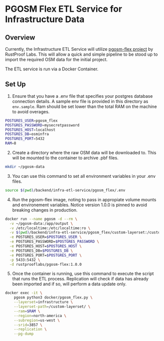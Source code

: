 # PGOSM Flex ETL Service for Infrastructure Data

## Overview
Currently, the Infrastructure ETL Service will utilize [pgosm-flex project](https://pgosm-flex.com/) by RustProof Labs. This will allow a quick and simple pipeline to be stood up to import the required OSM data for the initial project. 

The ETL service is run via a Docker Container.

## Set Up

 1. Ensure that you have a .env file that specifies your postgres database connection details. A sample env file is provided in this directory as `env.sample`. Ram should be set lower than the total RAM on the machine to avoid overages.



```bash
POSTGRES_USER=pgosm_flex
POSTGRES_PASSWORD=mysecretpassword
POSTGRES_HOST=localhost
POSTGRES_DB=osminfra
POSTGRES_PORT=5432
RAM=8
```

 2. Create a directory where the raw OSM data will be downloaded to. This will be mounted to the container to archive .pbf files.
 
 ```bash
 mkdir ~/pgosm-data
 ```

 3. You can use this command to set all environment variables in your .env files.

```bash
source $(pwd)/backend/infra-etl-service/pgosm_flex/.env
```
4. Run the pgosm-flex image, noting to pass in appropiate volume mounts and environement variables. Notice version 1.0.0 is pinned to avoid breaking changes in production.

```bash
docker run --name pgosm -d --rm \
  -v ~/pgosm-data:/app/output \
  -v /etc/localtime:/etc/localtime:ro \
  -v $(pwd)/backend/infra-etl-service/pgosm_flex/custom-layerset:/custom-layerset \
  -e POSTGRES_USER=$POSTGRES_USER \
  -e POSTGRES_PASSWORD=$POSTGRES_PASSWORD \
  -e POSTGRES_HOST=$POSTGRES_HOST \
  -e POSTGRES_DB=$POSTGRES_DB \
  -e POSTGRES_PORT=$POSTGRES_PORT \
  -p 5433:5432 \
  -d rustprooflabs/pgosm-flex:1.0.0
```

5. Once the container is running, use this command to execute the script that runs the ETL process. Replication will check if data has already been imported and if so, will perform a data update only. 
```bash
docker exec -it \
    pgosm python3 docker/pgosm_flex.py \
    --layerset=infrastructure \
    --layerset-path=/custom-layerset/ \
    --ram=$RAM \
    --region=north-america \
    --subregion=us-west \
    --srid=3857 \
    --replication \
    --pg-dump
```
